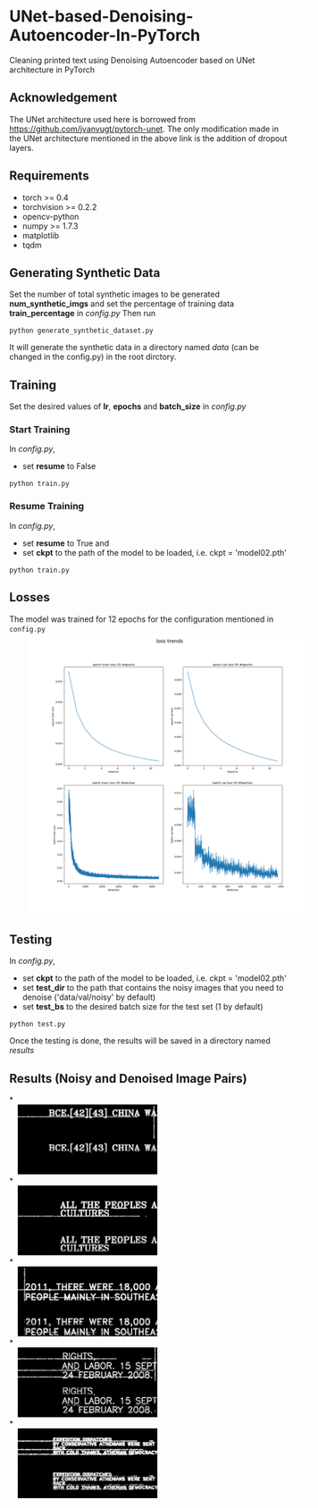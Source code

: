 # UNet-based-Denoising-Autoencoder-In-PyTorch
Cleaning printed text using Denoising Autoencoder based on UNet architecture in PyTorch

## Acknowledgement
The UNet architecture used here is borrowed from https://github.com/jvanvugt/pytorch-unet.
The only modification made in the UNet architecture mentioned in the above link is the addition of dropout layers.

## Requirements
* torch >= 0.4    
* torchvision >= 0.2.2
* opencv-python    
* numpy >= 1.7.3       
* matplotlib       
* tqdm             

## Generating Synthetic Data
Set the number of total synthetic images to be generated **num_synthetic_imgs** and set the percentage of training data **train_percentage** in *config.py*
Then run
```
python generate_synthetic_dataset.py
```
It will generate the synthetic data in a directory named *data* (can be changed in the config.py) in the root dirctory.

## Training
Set the desired values of **lr**, **epochs** and **batch_size** in *config.py*
### Start Training
In *config.py*,
* set **resume** to False

```
python train.py
```
### Resume Training
In *config.py*,
* set **resume** to True and
* set **ckpt** to the path of the model to be loaded, i.e. ckpt = 'model02.pth'

```
python train.py
```

## Losses
The model was trained for 12 epochs for the configuration mentioned in `config.py`
<img src='/losses/losses_12.png' width='750' alt='loss after 12 epochs' hspace='35'>

## Testing
In *config.py*,
* set **ckpt** to the path of the model to be loaded, i.e. ckpt = 'model02.pth'
* set **test_dir** to the path that contains the noisy images that you need to denoise ('data/val/noisy' by default) 
* set **test_bs** to the desired batch size for the test set (1 by default)
```
python test.py
```
Once the testing is done, the results will be saved in a directory named *results*

## Results (Noisy and Denoised Image Pairs)
<div class="row">
* <div class="column">
    <img src='/results/res01.png' width='250' alt='res01.png' hspace='15'>
  </div>
* <div class="column">
    <img src='/results/res02.png' width='250' alt='res02.png' hspace='15'>
  </div>
* <div class="column">
    <img src='/results/res03.png' width='250' alt='res03.png' hspace='15'>
  </div>
* <div class="column">
    <img src='/results/res04.png' width='250' alt='res04.png' hspace='15'>
  </div>
* <div class="column">
    <img src='/results/res05.png' width='250' alt='res05.png' hspace='15'>
  </div>
</div>
